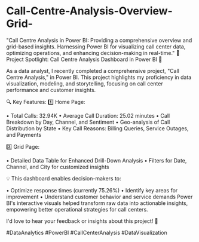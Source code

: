 # Call-Centre-Analysis-Overview-Grid-
 "Call Centre Analysis in Power BI: Providing a comprehensive overview and grid-based insights. Harnessing Power BI for visualizing call center data, optimizing operations, and enhancing decision-making in real-time."
🌟 Project Spotlight: Call Centre Analysis Dashboard in Power BI 🌟

As a data analyst, I recently completed a comprehensive project, "Call Centre Analysis," in Power BI. This project highlights my proficiency in data visualization, modeling, and storytelling, focusing on call center performance and customer insights.

🔍 Key Features: 1️⃣ Home Page:

• Total Calls: 32.94K
• Average Call Duration: 25.02 minutes
• Call Breakdown by Day, Channel, and Sentiment
• Geo-analysis of Call Distribution by State
• Key Call Reasons: Billing Queries, Service Outages, and Payments

2️⃣ Grid Page:

• Detailed Data Table for Enhanced Drill-Down Analysis
• Filters for Date, Channel, and City for customized insights

💡 This dashboard enables decision-makers to:

• Optimize response times (currently 75.26%)
• Identify key areas for improvement
• Understand customer behavior and service demands
Power BI's interactive visuals helped transform raw data into actionable insights, empowering better operational strategies for call centers.

I'd love to hear your feedback or insights about this project! 🚀

#DataAnalytics #PowerBI #CallCenterAnalysis #DataVisualization
